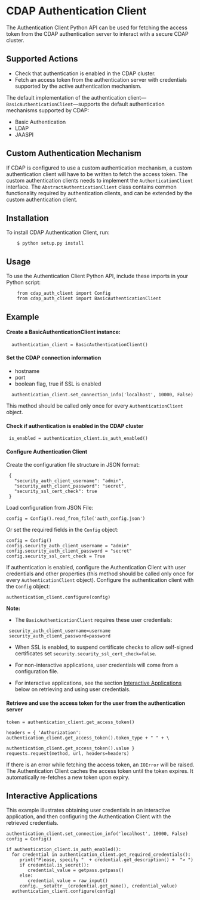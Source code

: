 # CDAP Authentication Client

The Authentication Client Python API can be used for fetching the access token from the CDAP authentication server to
interact with a secure CDAP cluster.

## Supported Actions

 - Check that authentication is enabled in the CDAP cluster.
 - Fetch an access token from the authentication server with credentials supported by the active authentication
   mechanism.
 
The default implementation of the authentication client—`BasicAuthenticationClient`—supports the default
authentication mechanisms supported by CDAP:
 - Basic Authentication
 - LDAP
 - JAASPI

## Custom Authentication Mechanism

 If CDAP is configured to use a custom authentication mechanism, a custom authentication client will have to be written
 to fetch the access token. The custom authentication clients needs to implement the ```AuthenticationClient```
 interface. The ```AbstractAuthenticationClient``` class contains common functionality required by authentication clients,
 and can be extended by the custom authentication client.
 
## Installation
 To install CDAP Authentication Client, run:
```
    $ python setup.py install
```

## Usage

 To use the Authentication Client Python API, include these imports in your Python script:

```
    from cdap_auth_client import Config
    from cdap_auth_client import BasicAuthenticationClient
```

## Example
   
#### Create a BasicAuthenticationClient instance:
 
 ```
   authentication_client = BasicAuthenticationClient()
 ```
      
#### Set the CDAP connection information
 - hostname
 - port
 - boolean flag, true if SSL is enabled
 
 ```
   authentication_client.set_connection_info('localhost', 10000, False)
 ```
  
This method should be called only once for every ```AuthenticationClient``` object.

  
#### Check if authentication is enabled in the CDAP cluster
 
 ```
  is_enabled = authentication_client.is_auth_enabled()
 ``` 

#### Configure Authentication Client

 Create the configuration file structure in JSON format:
 
 ```
  {
    "security_auth_client_username": "admin",
    "security_auth_client_password": "secret",
    "security_ssl_cert_check": true
  }
 ```  
 
 Load configuration from JSON File:
 
 ```
 config = Config().read_from_file('auth_config.json')
 ```
 
 Or set the required fields in the ```Config``` object:
 ```
 config = Config()
 config.security_auth_client_username = "admin"
 config.security_auth_client_password = "secret"
 config.security_ssl_cert_check = True
 ```
 
 If authentication is enabled, configure the Authentication Client with user credentials and other properties (this
method should be called only once for every ```AuthenticationClient``` object).
 Configure the authentication client with the ```Config``` object:
 ```
 authentication_client.configure(config)
 ```

**Note:**

 - The ```BasicAuthenticationClient``` requires these user credentials:

 ```
  security_auth_client_username=username
  security_auth_client_password=password
 ```

 - When SSL is enabled, to suspend certificate checks to allow self-signed certificates set
 `security.security_ssl_cert_check=false`.

 - For non-interactive applications, user credentials will come from a configuration file.
 - For interactive applications, see the section [Interactive Applications](#interactive-applications) below on
 retrieving and using user credentials.


#### Retrieve and use the access token for the user from the authentication server
 ```
 token = authentication_client.get_access_token()
 
 headers = { 'Authorization': authentication_client.get_access_token().token_type + " " + \
                              authentication_client.get_access_token().value }
 requests.request(method, url, headers=headers)
 ```
 If there is an error while fetching the access token, an ```IOError``` will be raised. The Authentication Client
 caches the access token until the token expires. It automatically re-fetches a new token upon expiry.


## Interactive Applications

This example illustrates obtaining user credentials in an interactive application, and then configuring the
Authentication Client with the retrieved credentials.

```
authentication_client.set_connection_info('localhost', 10000, False)
config = Config()

if authentication_client.is_auth_enabled():
  for credential in authentication_client.get_required_credentials():
     print("Please, specify "  + credential.get_description() +  "> ")
     if credential.is_secret():
        credential_value = getpass.getpass()
     else:
        credential_value = raw_input()
     config.__setattr__(credential.get_name(), credential_value)
  authentication_client.configure(config)
```
